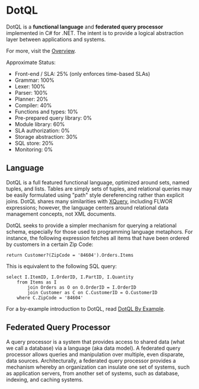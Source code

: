 DotQL
=====

DotQL is a **functional language** and **federated query processor** implemented in C# for .NET.  The intent is to provide a logical abstraction layer between applications and systems. 

For more, visit the [Overview](https://github.com/Ancestry/DotQL/wiki/Overview).

Approximate Status:
* Front-end / SLA: 25% (only enforces time-based SLAs)
* Grammar: 100%
* Lexer: 100%
* Parser: 100%
* Planner: 20%
* Compiler: 40% 
* Functions and types: 10%
* Pre-prepared query library: 0%
* Module library: 60%
* SLA authorization: 0%
* Storage abstraction: 30%
* SQL store: 20%
* Monitoring: 0%

Language
--------

DotQL is a full featured functional language, optimized around sets, named tuples, and lists.  Tables are simply sets of tuples, and relational queries may be easily formulated using "path" style dereferencing rather than explicit joins.  DotQL shares many similarities with [XQuery](http://en.wikipedia.org/wiki/XQuery), including FLWOR expressions; however, the language centers around relational data management concepts, not XML documents.

DotQL seeks to provide a simpler mechanism for querying a relational schema, especially for those used to programming language metaphors.  For instance, the following expression fetches all items that have been ordered by customers in a certain Zip Code:

	return Customer?(ZipCode = '84604').Orders.Items

This is equivalent to the following SQL query:

	select I.ItemID, I.OrderID, I.PartID, I.Quantity 
		from Items as I
			join Orders as O on O.OrderID = I.OrderID
			join Customer as C on C.CustomerID = O.CustomerID
		where C.ZipCode = '84604'

For a by-example introduction to DotQL, read [DotQL By Example](https://github.com/Ancestry/DotQL/wiki/DotQL%20By%20Example).

Federated Query Processor
-------------------------

A query processor is a system that provides access to shared data (what we call a database) via a language (aka data model).  A federated query processor allows queries and manipulation over multiple, even disparate, data sources.  Architecturally, a federated query processor provides a mechanism whereby an organization can insulate one set of systems, such as application servers, from another set of systems, such as database, indexing, and caching systems.  


